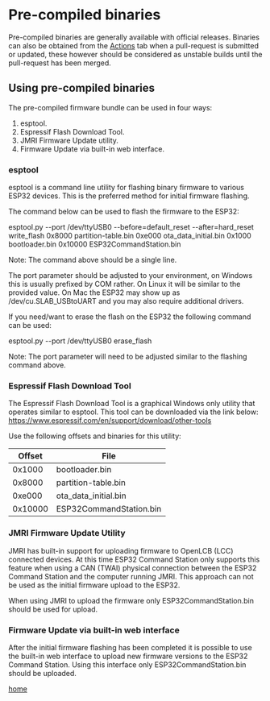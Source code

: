# Pre-compiled binaries

Pre-compiled binaries are generally available with official releases. Binaries
can also be obtained from the [Actions](https://github.com/atanisoft/ESP32CommandStation/actions)
tab when a pull-request is submitted or updated, these however should be
considered as unstable builds until the pull-request has been merged.

## Using pre-compiled binaries

The pre-compiled firmware bundle can be used in four ways:

1. esptool.
2. Espressif Flash Download Tool.
3. JMRI Firmware Update utility.
4. Firmware Update via built-in web interface.

### esptool

esptool is a command line utility for flashing binary firmware to various ESP32
devices. This is the preferred method for initial firmware flashing.

The command below can be used to flash the firmware to the ESP32:

esptool.py --port /dev/ttyUSB0 --before=default_reset --after=hard_reset
    write_flash 0x8000 partition-table.bin 0xe000 ota_data_initial.bin
    0x1000 bootloader.bin 0x10000 ESP32CommandStation.bin

Note: The command above should be a single line.

The port parameter should be adjusted to your environment, on Windows this is
usually prefixed by COM rather. On Linux it will be similar to the provided
value. On Mac the ESP32 may show up as /dev/cu.SLAB_USBtoUART and you may also
require additional drivers.

If you need/want to erase the flash on the ESP32 the following command can be
used:

esptool.py --port /dev/ttyUSB0 erase_flash

Note: The port parameter will need to be adjusted similar to the flashing
command above.

### Espressif Flash Download Tool

The Espressif Flash Download Tool is a graphical Windows only utility that
operates similar to esptool. This tool can be downloaded via the link below:
https://www.espressif.com/en/support/download/other-tools

Use the following offsets and binaries for this utility:

| Offset | File |
|--------|------|
| 0x1000 | bootloader.bin |
| 0x8000 | partition-table.bin |
| 0xe000 | ota_data_initial.bin |
| 0x10000 | ESP32CommandStation.bin |

### JMRI Firmware Update Utility

JMRI has built-in support for uploading firmware to OpenLCB (LCC) connected
devices. At this time ESP32 Command Station only supports this feature when
using a CAN (TWAI) physical connection between the ESP32 Command Station and
the computer running JMRI. This approach can not be used as the initial
firmware upload to the ESP32.

When using JMRI to upload the firmware only ESP32CommandStation.bin should be
used for upload.

### Firmware Update via built-in web interface

After the initial firmware flashing has been completed it is possible to use
the built-in web interface to upload new firmware versions to the ESP32 Command
Station. Using this interface only ESP32CommandStation.bin should be uploaded.

[home](README.md)